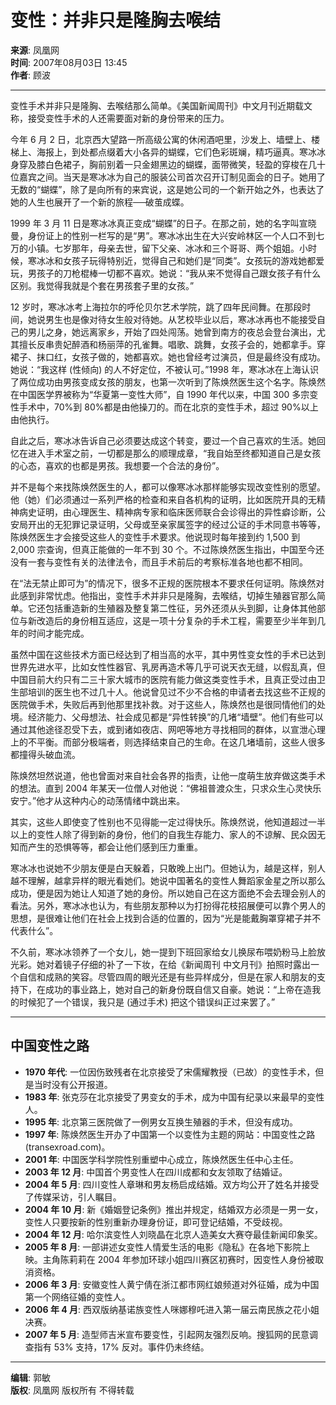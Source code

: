 # 变性：并非只是隆胸去喉结

**来源**: 凤凰网  
**时间**: 2007年08月03日 13:45  
**作者**: 顾波  

---

变性手术并非只是隆胸、去喉结那么简单。《美国新闻周刊》中文月刊近期载文称，接受变性手术的人还需要面对新的身份带来的压力。

今年 6 月 2 日，北京西大望路一所高级公寓的休闲酒吧里，沙发上、墙壁上、楼梯上、海报上，到处都点缀着大小各异的蝴蝶，它们色彩斑斓，精巧逼真。寒冰冰身穿及膝白色裙子，胸前别着一只金翅黑边的蝴蝶，面带微笑，轻盈的穿梭在几十位嘉宾之间。当天是寒冰冰为自己的服装公司首次召开订制见面会的日子。她用了无数的“蝴蝶”，除了是向所有的来宾说，这是她公司的一个新开始之外，也表达了她的人生也展开了一个新的旅程──破茧成蝶。

1999 年 3 月 11 日是寒冰冰真正变成“蝴蝶”的日子。在那之前，她的名字叫宣晓曼，身份证上的性别一栏写的是“男”。寒冰冰出生在大兴安岭林区一个人口不到七万的小镇。七岁那年，母亲去世，留下父亲、冰冰和三个哥哥、两个姐姐。小时候，寒冰冰和女孩子玩得特别近，觉得自己和她们是“同类”。女孩玩的游戏她都爱玩，男孩子的刀枪棍棒一切都不喜欢。她说：“我从来不觉得自己跟女孩子有什么区别。我觉得我就是个套在男孩套子里的女孩。”

12 岁时，寒冰冰考上海拉尔的呼伦贝尔艺术学院，跳了四年民间舞。在那段时间，她说男生也是像对待女生般对待她。从艺校毕业以后，寒冰冰再也不能接受自己的男儿之身，她远离家乡，开始了四处闯荡。她曾到南方的夜总会登台演出，尤其擅长反串贵妃醉酒和杨丽萍的孔雀舞。唱歌、跳舞，女孩子会的，她都拿手。穿裙子、抹口红，女孩子做的，她都喜欢。她也曾经考过演员，但是最终没有成功。她说：“我这样 (性倾向) 的人不好定位，不被认可。”1998 年，寒冰冰在上海认识了两位成功由男孩变成女孩的朋友，也第一次听到了陈焕然医生这个名字。陈焕然在中国医学界被称为“华夏第一变性大师”，自 1990 年代以来，中国 300 多宗变性手术中，70%到 80%都是由他操刀的。而在北京的变性手术，超过 90%以上由他执行。

自此之后，寒冰冰告诉自己必须要达成这个转变，要过一个自己喜欢的生活。她回忆在进入手术室之前，一切都是那么的顺理成章，“我自始至终都知道自己是女孩的心态，喜欢的也都是男孩。我想要一个合法的身份”。

并不是每个来找陈焕然医生的人，都可以像寒冰冰那样能够实现改变性别的愿望。他（她）们必须通过一系列严格的检查和来自各机构的证明，比如医院开具的无精神病史证明，由心理医生、精神病专家和临床医师联合会诊得出的异性癖诊断，公安局开出的无犯罪记录证明，父母或至亲家属签字的经过公证的手术同意书等等，陈焕然医生才会接受这些人的变性手术要求。他说现时每年接到约 1,500 到 2,000 宗查询，但真正能做的一年不到 30 个。不过陈焕然医生指出，中国至今还没有一套与变性有关的法律法令，而且手术前后的考察标准各地也都不相同。

在“法无禁止即可为”的情况下，很多不正规的医院根本不要求任何证明。陈焕然对此感到非常忧虑。他指出，变性手术并非只是隆胸，去喉结，切掉生殖器官那么简单。它还包括重造新的生殖器及整复第二性征，另外还须从头到脚，让身体其他部位与新改造后的身份相互适应，这是一项十分复杂的手术工程，需要至少半年到几年的时间才能完成。

虽然中国在这些技术方面已经达到了相当高的水平，其中男性变女性的手术已达到世界先进水平，比如女性性器官、乳房再造术等几乎可说天衣无缝，以假乱真，但中国目前大约只有二三十家大城市的医院有能力做这类变性手术，且真正受过由卫生部培训的医生也不过几十人。他说曾见过不少不合格的申请者去找这些不正规的医院做手术，失败后再到他那里找补救。对于这些人，陈焕然也是很同情他们的处境。经济能力、父母想法、社会成见都是“异性转换”的几堵“墙壁”。他们有些可以通过其他途径忍受下去，或到诸如夜店、网吧等地方寻找相同的群体，以宣泄心理上的不平衡。而部分极端者，则选择结束自己的生命。在这几堵墙前，这些人很多都撞得头破血流。

陈焕然坦然说道，他也曾面对来自社会各界的指责，让他一度萌生放弃做这类手术的想法。直到 2004 年某天一位僧人对他说：“佛祖普渡众生，只求众生心灵快乐安宁。”他才从这种内心的动荡情绪中跳出来。

其实，这些人即使变了性别也不见得能一定过得快乐。陈焕然说，他知道超过一半以上的变性人除了得到新的身份，他们的自我生存能力、家人的不谅解、民众因无知而产生的恐惧等等，都会让他们感到压力重重。

寒冰冰也说她不少朋友便是白天躲着，只敢晚上出门。但她认为，越是这样，别人越不理解，越拿异样的眼光看她们。她说中国著名的变性人舞蹈家金星之所以那么成功，便是因为她让人知道了她的身份。所以她自己在这方面绝不会去理会别人的看法。另外，寒冰冰也认为，有些朋友那种以为打扮得花枝招展便可以靠个男人的思想，是很难让他们在社会上找到合适的位置的，因为“光是能戴胸罩穿裙子并不代表什么”。

不久前，寒冰冰领养了一个女儿，她一提到下班回家给女儿换尿布喂奶粉马上脸放光彩。她对着镜子仔细的补了一下妆，在给《新闻周刊 中文月刊》拍照时露出一个自信和成熟的笑容。尽管四周的眼光还是有些异样成分，但是在家人和朋友的支持下，在成功的事业路上，她对自己的新身份既自信又自豪。她说：“上帝在造我的时候犯了一个错误，我只是 (通过手术) 把这个错误纠正过来罢了。”

---

## 中国变性之路

- **1970 年代**: 一位因伤致残者在北京接受了宋儒耀教授（已故）的变性手术，但是当时没有公开报道。
- **1983 年**: 张克莎在北京接受了男变女的手术，成为中国有纪录以来最早的变性人。
- **1995 年**: 北京第三医院做了一例男女互换生殖器的手术，但没有成功。
- **1997 年**: 陈焕然医生开办了中国第一个以变性为主题的网站：中国变性之路(transexroad.com)。
- **2001 年**: 中国医学科学院性别重塑中心成立，陈焕然医生任中心主任。
- **2003 年 12 月**: 中国首个男变性人在四川成都和女友领取了结婚证。
- **2004 年 5 月**: 四川变性人章琳和男友杨启成结婚。双方均公开了姓名并接受了传媒采访，引人瞩目。
- **2004 年 10 月**: 新《婚姻登记条例》推出并规定，结婚双方必须是一男一女，变性人只要按新的性别重新办理身份证，即可登记结婚，不受歧视。
- **2004 年 12 月**: 哈尔滨变性人刘晓晶在北京人造美女大赛夺最佳新闻印象奖。
- **2005 年 8 月**: 一部讲述女变性人情爱生活的电影《隐私》在各地下影院上映。主角陈莉莉在 2004 年参加环球小姐四川赛区初赛时，因变性人身份被取消资格。
- **2006 年 3 月**: 安徽变性人黄宁倩在浙江都市网红娘频道对外征婚，成为中国第一个网络征婚的变性人。
- **2006 年 4 月**: 西双版纳基诺族变性人咪娜穆吒进入第一届云南民族之花小姐决赛。
- **2007 年 5 月**: 造型师吉米宣布要变性，引起网友强烈反响。搜狐网的民意调查指有 53% 支持，17% 反对。事件仍未终结。

---

**编辑**: 郭敏  
**版权**: 凤凰网 版权所有 不得转载